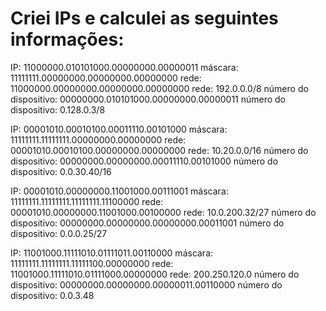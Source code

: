 # Criei IPs e calculei as seguintes informações:

IP: 11000000.010101000.00000000.00000011
máscara: 11111111.00000000.00000000.00000000
rede: 11000000.00000000.00000000.00000000
rede: 192.0.0.0/8
número do dispositivo: 00000000.010101000.00000000.00000011
número do dispositivo: 0.128.0.3/8

IP: 00001010.00010100.00011110.00101000
máscara: 11111111.11111111.00000000.00000000
rede: 00001010.00010100.00000000.00000000
rede: 10.20.0.0/16
número do dispositivo: 00000000.00000000.00011110.00101000
número do dispositivo: 0.0.30.40/16

IP: 00001010.00000000.11001000.00111001
máscara: 11111111.11111111.11111111.11100000
rede: 00001010.00000000.11001000.00100000
rede: 10.0.200.32/27
número do dispositivo: 00000000.00000000.00000000.00011001
número do dispositivo: 0.0.0.25/27

IP: 11001000.11111010.01111011.00110000
máscara: 11111111.11111111.11111100.00000000
rede: 11001000.11111010.01111000.00000000
rede: 200.250.120.0
número do dispositivo: 00000000.00000000.00000011.00110000
número do dispositivo: 0.0.3.48

